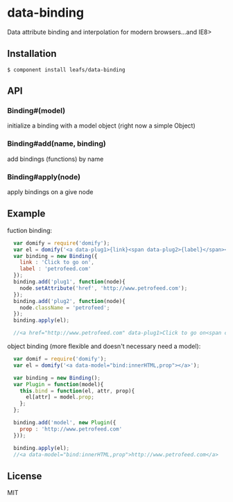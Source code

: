 # data-binding

  Data attribute binding and interpolation for modern browsers...and IE8>

## Installation

    $ component install leafs/data-binding

## API

### Binding#(model)

  initialize a binding with a model object (right now a simple Object)

### Binding#add(name, binding)

  add bindings (functions) by name

### Binding#apply(node)

  apply bindings on a give node

## Example

fuction binding:
```js
  var domify = require('domify');
  var el = domify('<a data-plug1>{link}<span data-plug2>{label}</span></a>');
  var binding = new Binding({
    link : 'Click to go on',
    label : 'petrofeed.com'
  });
  binding.add('plug1', function(node){
    node.setAttribute('href', 'http://www.petrofeed.com');
  });
  binding.add('plug2', function(node){
    node.className = 'petrofeed';
  });
  binding.apply(el);

  //<a href="http://www.petrofeed.com" data-plug1>Click to go on<span class="petrofeed" data-plug2>petrofeed.com</span></a>
```

object binding (more flexible and doesn't necessary need a model):
```js
  var domif = require('domify');
  var el = domify('<a data-model="bind:innerHTML,prop"></a>');

  var binding = new Binding();
  var Plugin = function(model){
    this.bind = function(el, attr, prop){
      el[attr] = model.prop;
    };
  };

  binding.add('model', new Plugin({
    prop : 'http://www.petrofeed.com'
  }));

  binding.apply(el);
  //<a data-model="bind:innerHTML,prop">http://www.petrofeed.com</a>
```

## License

  MIT
